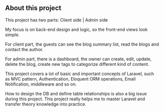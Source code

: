 ## About this project

This project has two parts:
Client side | Admin side

My focus is on back-end design and logic, so the front-end views look simple.

For client part, the guests can see the blog summary list, read the blogs and contact the author.

For admin part, there is a dashboard, the owner can create, edit, update, delete the blog, create new tags to categorize different kind of content.

This project covers a lot of basic and important concepts of Laravel, such as MVC pattern, Authentication, Eloquent ORM operations, Email Notification, middleware and so on.

How to design the DB and define table relationships is also a big issue during this project. This project really helps me to master Laravel and transfer theory knowledge into practice.
